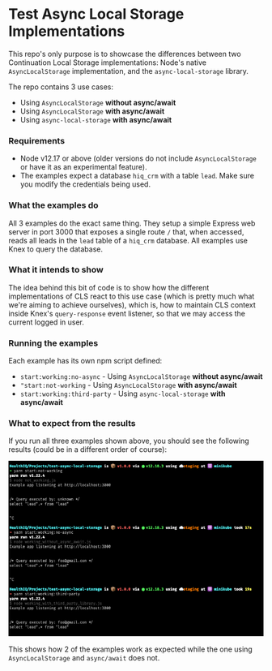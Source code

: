 # Test Async Local Storage Implementations

This repo's only purpose is to showcase the differences between two Continuation Local Storage implementations:
Node's native `AsyncLocalStorage` implementation, and the `async-local-storage` library.

The repo contains 3 use cases:
- Using `AsyncLocalStorage` **without async/await**
- Using `AsyncLocalStorage` **with async/await**
- Using `async-local-storage` **with async/await**

### Requirements

- Node v12.17 or above (older versions do not include `AsyncLocalStorage` or have it as an experimental feature).
- The examples expect a database `hiq_crm` with a table `lead`. Make sure you modify the credentials being used.

### What the examples do

All 3 examples do the exact same thing. They setup a simple Express web server in port 3000 that exposes a single
route `/` that, when accessed, reads all leads in the `lead` table of a `hiq_crm` database. All examples use Knex
to query the database.

### What it intends to show

The idea behind this bit of code is to show how the different implementations of CLS react to this use case (which is
pretty much what we're aiming to achieve ourselves), which is, how to maintain CLS context inside Knex's `query-response`
event listener, so that we may access the current logged in user.

### Running the examples

Each example has its own npm script defined:
- `start:working:no-async` - Using `AsyncLocalStorage` **without async/await**
- `"start:not-working` - Using `AsyncLocalStorage` **with async/await**
- `start:working:third-party` - Using `async-local-storage` **with async/await**

### What to expect from the results

If you run all three examples shown above, you should see the following results (could be in a different order of course):

![Expected](resources/expected.png)

This shows how 2 of the examples work as expected while the one using `AsyncLocalStorage` and `async/await` does not.